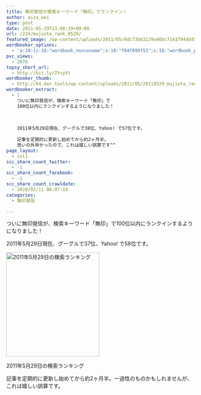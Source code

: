 ```yaml
---
title: 無印発信が検索キーワード「無印」でランクイン！
author: aiza_wai
type: post
date: 2011-05-29T23:00:19+09:00
url: /224/mujiota_rank_0529/
featured_image: /wp-content/uploads/2011/05/0dc73b63229a46bc7143794dd451eed4.png
wordbooker_options:
  - 'a:10:{s:18:"wordbook_noncename";s:10:"f84f099753";s:18:"wordbook_page_post";s:15:"148216695246471";s:18:"wordbook_orandpage";s:1:"2";s:23:"wordbook_default_author";s:1:"1";s:23:"wordbook_extract_length";s:3:"256";s:19:"wordbook_actionlink";s:3:"300";s:26:"wordbooker_publish_default";s:2:"on";s:18:"wordbook_attribute";s:12:"無印発信";s:29:"wordbooker_status_update_text";s:35:": New blog post :  %title% - %link%";s:20:"wordbook_comment_get";s:2:"on";}'
pvc_views:
  - 2876
topsy_short_url:
  - http://bit.ly/ZYvyVt
wordbooker_thumb:
  - http://64.der.tools/wp-content/uploads/2011/05/20110529_mujiota_rank.png
wordbooker_extract:
  - |
    ついに無印発信が、検索キーワード「無印」で
    100位以内にランクインするようになりました！
    
    
    
    2011年5月29日現在、グーグルで38位、Yahoo! で57位です。
    
    記事を定期的に更新し始めてから約2ヶ月半。
    思いの外早かったので、これは嬉しい誤算です^^
page_layout:
  - col1
scc_share_count_twitter:
  - -1
scc_share_count_facebook:
  - -1
scc_share_count_crawldate:
  - 2020/02/11 06:07:19
categories:
  - 無印発信

---
```

ついに無印発信が、検索キーワード「無印」で100位以内にランクインするようになりました！

<!--more-->

2011年5月29日現在、グーグルで37位、Yahoo! で58位です。

<div id="attachment_225" style="width: 258px" class="wp-caption aligncenter">
  <a href="https://mujiota.com/wp-content/uploads/2011/05/20110529_mujiota_rank.png"><img aria-describedby="caption-attachment-225" class="size-full wp-image-225" title="2011年5月29日の検索ランキング" src="https://mujiota.com/wp-content/uploads/2011/05/20110529_mujiota_rank.png" alt="2011年5月29日の検索ランキング" width="248" height="279" /></a>
  
  <p id="caption-attachment-225" class="wp-caption-text">
    2011年5月29日の検索ランキング
  </p>
</div>

記事を定期的に更新し始めてから約2ヶ月半。一過性のものかもしれませんが、これは嬉しい誤算です。